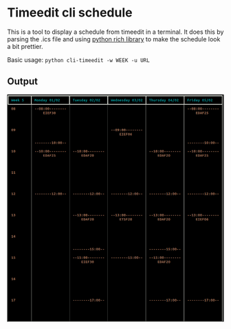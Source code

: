 # Timeedit cli schedule

This is a tool to display a schedule from timeedit in a terminal.
It does this by parsing the .ics file and using [python rich library](https://pypi.org/project/rich/) to make the schedule look a bit prettier.

Basic usage:
`python cli-timeedit -w WEEK -u URL`

## Output
![Schedule image](schedule.png)
